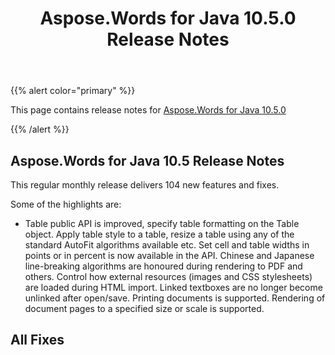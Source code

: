 ﻿---
title: Aspose.Words for Java 10.5.0 Release Notes
description: "Aspose.Words for Java 10.5.0 Release Notes – learn about the latest updates and fixes."
type: docs
weight: 30
url: /java/aspose-words-for-java-10-5-0-release-notes/
---

{{% alert color="primary" %}} 

This page contains release notes for [Aspose.Words for Java 10.5.0](https://downloads.aspose.com/words/java/new-releases/aspose.words-for-java-10.5.0/)

{{% /alert %}} 

## Aspose.Words for Java 10.5 Release Notes

This regular monthly release delivers 104 new features and fixes. 

Some of the highlights are: 

- Table public API is improved, specify table formatting on the Table object.
  Apply table style to a table, resize a table using any of the standard AutoFit algorithms available etc. 
  Set cell and table widths in points or in percent is now available in the API. 
  Chinese and Japanese line-breaking algorithms are honoured during rendering to PDF and others. 
  Control how external resources (images and CSS stylesheets) are loaded during HTML import. 
  Linked textboxes are no longer become unlinked after open/save.
  Printing documents is supported.
  Rendering of document pages to a specified size or scale is supported. 
## All Fixes

